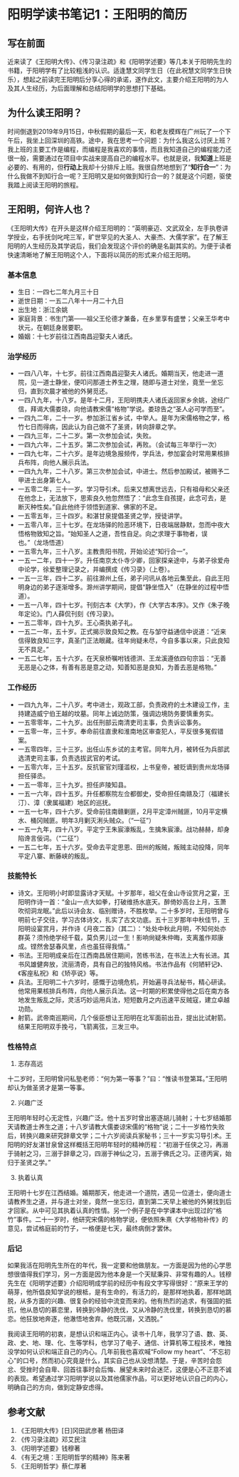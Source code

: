 # 阳明学读书笔记1：王阳明的简历

## 写在前面

近来读了《王阳明大传》、《传习录注疏》和《阳明学述要》等几本关于阳明先生的书籍，于阳明学有了比较粗浅的认识。适逢慧文同学生日（在此祝慧文同学生日快乐），想起之前读完王阳明后分享心得的承诺，遂作此文，主要介绍王阳明的为人及其人生经历，为后面理解和总结阳明学的思想打下基础。

## 为什么读王阳明？

时间倒退到2019年9月15日，中秋假期的最后一天，和老友模辉在广州玩了一个下午后，我坐上回深圳的高铁。途中，我在思考一个问题：为什么我这么讨厌上班？我上班的主要工作是编程，而编程是我喜欢的事情，而且我知道自己的编程能力还很一般，需要通过在项目中实战来提高自己的编程水平。也就是说，我**知道**上班是必要的、有用的，但**行动上**我却十分排斥上班。我很自然地想到了“**知行合一**”：为什么我做不到知行合一呢？王阳明又是如何做到知行合一的？就是这个问题，驱使我踏上阅读王阳明的旅程。

## 王阳明，何许人也？

《王阳明大传》在开头是这样介绍王阳明的：“英明豪迈、文武双全，左手执卷讲学授业，右手抚剑叱咤三军，旷世罕见的大圣人、大豪杰、大儒学家”。在了解王阳明的人生经历及其学说后，我们会发现这个评价的确是名副其实的。为便于读者快速清晰地了解王阳明这个人，下面将以简历的形式来介绍王阳明。

### 基本信息

- 生日：一四七二年九月三十日
- 逝世日期：一五二八年十一月二十九日
- 出生地：浙江余姚
- 家庭背景：书生门第——祖父王伦德才兼备，在乡里享有盛誉；父亲王华考中状元，在朝廷身居要职。
- 婚姻：十七岁前往江西南昌迎娶夫人诸氏。

### 治学经历

- 一四八八年，十七岁。前往江西南昌迎娶夫人诸氏。婚期当天，他走进一道院，见一道士静坐，便叩问那道士养生之理，随即与道士对坐，竟至一坐忘归，直到次晨才被他的外舅觅还。
- 一四八九年，十八岁。是年十二月，王阳明携夫人诸氏返回家乡余姚，途经广信，拜谒大儒娄琼，向他请教宋儒“格物”学说。娄琼告之“圣人必可学而至”。
- 一四九二年，二十一岁。参加浙江省乡试，中举人。是年为宋儒格物之学，格竹七日而得病，因此认为自己做不了圣贤，转向辞章之学。
- 一四九三年，二十二岁。第一次参加会试，失败。
- 一四九六年，二十五岁。第二次参加会试，再败。（会试每三年举行一次）
- 一四九七年，二十六岁。是年边境急报频传，学兵法，参加宴会时常用果核排兵布阵，向他人展示兵法。
- 一四九九年，二十八岁。第三次参加会试，中进士。然后参加殿试，被赐予二甲进士出身第七人。
- 一五零二年，三十一岁。学习导引术。后来又想离世远去，只有祖母和父亲还在他念上，无法放下，思索良久他忽然悟了：“此念生自孩提，此念可去，是断灭种性矣。”自此他终于领悟到道家、佛家的不足。
- 一五零五年，三十四岁。和湛甘泉提倡圣贤之学，授徒讲学。
- 一五零八年，三十七岁。在龙场驿的险恶环境下，日夜端居静默，忽而中夜大悟格物致知之旨。“始知圣人之道，吾性自足。向之求理于事物者，误也。”（龙场悟道）
- 一五零九年，三十八岁。主教贵阳书院，开始论述“知行合一”。
- 一五一二年，四十一岁。升任南京太仆寺少卿，回家探亲途中，与弟子徐爱舟中论学，徐爱整理记录之，并编撰成《传习录》（上卷）。
- 一五一三年，四十二岁。前往滁州上任，弟子问讯从各地云集至此，自此王阳明身边的弟子逐渐增多。滁州讲学期间，提倡“静坐悟入”（在静坐的过程中悟道）。
- 一五一八年，四十七岁。刊刻古本《大学》，作《大学古本序》。又作《朱子晚年定论》。门人薛侃刊刻《传习录》。
- 一五二零年，四十九岁。王心斋执弟子礼。
- 一五二一年，五十岁。正式揭示致良知之教。在与邹守益通信中说道：“近来信得致良知三字，真圣门正法眼藏。往年尙疑未尽，今自多事以来，只此良知无不具足。”
- 一五二七年，五十六岁。在天泉桥嘱咐钱德洪、王龙溪遵依四句宗旨：“无善无恶是心之体，有善有恶是意之动，知善知恶是良知，为善去恶是格物。”

### 工作经历

- 一四九九年，二十八岁。考中进士，观政工部，负责政府的土木建设工作，主持建造威宁伯王越的坟墓。同年上诚边防策，强调边境防务要慎重务实。
- 一五零零年，二十九岁。出任刑部云南清吏司主事，负责诉讼事务。
- 一五零一年，三十岁。奉命前往直隶和淮南地区审查犯人，平反很多冤假错案。
- 一五零四年，三十三岁。出任山东乡试的主考官。同年九月，被转任为兵部武选清吏司主事，负责选拔武官的考试。
- 一五零六年，三十五岁。反抗宦官刘瑾滥权，上书皇帝，被贬谪到贵州龙场驿担任驿丞。
- 一五一零年，三十九岁。担任庐陵知县。
- 一五一六年，四十五岁。升任都察院左佥都御史，受命担任南赣及汀（福建长汀）、漳（隶属福建）地区的巡抚。
- 一五一七年，四十六岁。受命前往南赣剿匪，2月平定漳州贼匪，10月平定横水、桶冈贼匪。明年3月剿灭浰头贼众。（“一征”）
- 一五一九年，四十八岁。平定宁王朱宸濠叛乱，生擒朱宸濠。战功赫赫，却身陷谗言佞词。（“二征”）
- 一五二七年，五十六岁。受命去平定思恩、田州的叛贼，叛贼主动投降，同年平定八寨、断藤峡的叛乱。

### 技能特长

- 诗文。王阳明小时即显露诗才天赋。十岁那年，祖父在金山寺设赏月之宴，王阳明作诗一首：“金山一点大如拳，打破维扬水底天。醉倚妙高台上月，玉萧吹彻洞龙眠。”此后以诗会友、临别赠诗，不胜枚举。二十多岁时，王阳明曾与明前七子交往，学习古体诗文，扎实了古文功底。五十三岁那年中秋佳节，王阳明设宴赏月，并作诗《月夜二首》（其二）：“处处中秋此月明，不知何处亦群英？须怜绝学经千载，莫负男儿过一生！影响尙疑朱仲晦，支离羞作郑康成。铿然舍瑟春风里，点也虽狂得我情。”
- 书法。王阳明成亲后在江西南昌居住期间，苦练书法，在书法上大有长进。其书风雄健奔放，流丽清奇，具有自己的独特风格。书法作品有《何陋轩记》、《客座私祝》和《矫亭说》等。
- 兵法。王阳明二十六岁时，感慨于边境危机，开始遍寻兵法秘书，精心研读。他常用果核排兵布阵，向他人展示兵法。这一时期的积累使得他之后在南方各地发生叛乱之际，灵活巧妙运用兵法，短短数月之内迅速平反贼寇，建立卓越功勋。
- 射箭。武帝南巡期间，几个佞臣想让王阳明在北军面前出丑，提出比试射箭。结果王阳明双手挽弓，飞箭离弦，三发三中。

### 性格特点

1. 志存高远

十二岁时，王阳明曾问私塾老师：“何为第一等事？”曰：“惟读书登第耳。”王阳明却认为做圣贤才是第一等事。

2. 兴趣广泛

王阳明年轻时心无定性，兴趣广泛。他十五岁时曾出塞逐胡儿骑射；十七岁结婚那天请教道士养生之道；十八岁请教大儒娄谅宋儒的“格物”说；二十一岁格竹失败后，转换兴趣来研究辞章文学；二十六岁阅读兵家秘书；三十一岁实习导引术。王阳明的好友湛甘泉曾这样概括王阳明年轻时的精神历程：“初溺于任侠之习，再溺于骑射之习，三溺于辞章之习，四溺于神仙之习，五溺于佛氏之习。正德丙寅，始归于圣贤之学。”

3. 执着认真

王阳明十七岁在江西结婚。婚期那天，他走进一个道院，遇见一位道士，便向道士请教养生之道，并与道士对坐，竟然一坐忘归，直到第二天早上被他的外舅找到后才回家。从中可见其执着认真的性情。另一个例子是在中学课本中出现过的“格竹”事件。二十一岁时，他研究宋儒的格物学说，便依照朱熹《大学格物补传》的意见，尝试格庭前的竹子，一格便是七天，最终病倒才罢休。

### 后记

如果我活在阳明先生所在的年代，我一定要和他做朋友。一方面是因为他的心学思想很值得我们学习，另一方面是因为他本身是一个天赋秉异、非常有趣的人。钱穆先生在《阳明学述要》介绍阳明成学前的经历中有段文字写得很好：“原来王学的萌芽，他所倡良知学说的根柢，是有生命的，有活力的，是那样地执着，那样地跳脱，从多方面的兴趣、很复杂的经验中流变而来的。他有热烈的追求，有强固的抵抗，他从恳切的慕恋里，转换到冷静的洗伐，又从冷静的洗伐里，转换到恳切的慕恋。他狂放地奔逐，他澈悟地舍弃。他既沉溺，又洒脱。”

我阅读王阳明的初衷，是想认识和端正内心。读书十几年，我学习了语、数、英、政、史、地、理、化、生等学科，也学习了电子、通信、计算机等工程技术，唯独没学如何认识和端正自己的内心。几年前我也喜欢喊“Follow my heart”、“不忘初心”的口号，然而初心究竟是什么，其实自己也从没想清楚。于是，辛苦时会怨忿、受挫时会自卑、回首往事时会后悔、展望未来时会迷茫，这便是心不正意不诚的表现。希望通过学习阳明学说以及其他儒家作品，可以更好地认识自己的内心，明确自己的方向，做到定静安虑得。

## 参考文献

1. 《王阳明大传》[日]冈田武彦著 杨田译
2. 《传习录注疏》邓艾民注
3. 《阳明学述要》钱穆著
4. 《有无之境：王阳明哲学的精神》陈来著
5. 《王阳明哲学》蔡仁厚著
